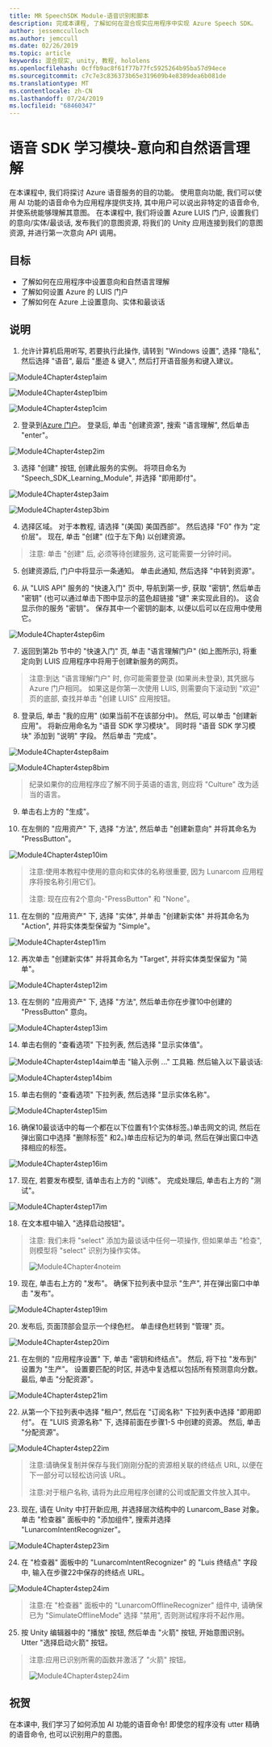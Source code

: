```yaml
---
title: MR SpeechSDK Module-语音识别和脚本
description: 完成本课程, 了解如何在混合现实应用程序中实现 Azure Speech SDK。
author: jessemcculloch
ms.author: jemccull
ms.date: 02/26/2019
ms.topic: article
keywords: 混合现实, unity, 教程, hololens
ms.openlocfilehash: 0cffb9ac8f61f77b77fc5925264b95ba57d94ece
ms.sourcegitcommit: c7c7e3c836373b65e319609b4e8389dea6b081de
ms.translationtype: MT
ms.contentlocale: zh-CN
ms.lasthandoff: 07/24/2019
ms.locfileid: "68460347"
---
```

# <a name="speech-sdk-learning-module---intent-and-natural-language-understanding"></a>语音 SDK 学习模块-意向和自然语言理解

在本课程中, 我们将探讨 Azure 语音服务的目的功能。 使用意向功能, 我们可以使用 AI 功能的语音命令为应用程序提供支持, 其中用户可以说出非特定的语音命令, 并使系统能够理解其意图。 在本课程中, 我们将设置 Azure LUIS 门户, 设置我们的意向/实体/最谈话, 发布我们的意图资源, 将我们的 Unity 应用连接到我们的意图资源, 并进行第一次意向 API 调用。

## <a name="objectives"></a>目标

- 了解如何在应用程序中设置意向和自然语言理解
- 了解如何设置 Azure 的 LUIS 门户
- 了解如何在 Azure 上设置意向、实体和最谈话

## <a name="instructions"></a>说明
1. 允许计算机启用听写, 若要执行此操作, 请转到 "Windows 设置", 选择 "隐私", 然后选择 "语音", 最后 "墨迹 & 键入", 然后打开语音服务和键入建议。

![Module4Chapter4step1aim](images/module4chapter4step1aim.PNG)

![Module4Chapter4step1bim](images/module4chapter4step1bim.PNG)

![Module4Chapter4step1cim](images/module4chapter4step1cim.PNG)


2. 登录到[Azure 门户](https://portal.azure.com/)。 登录后, 单击 "创建资源", 搜索 "语言理解", 然后单击 "enter"。

![Module4Chapter4step2im](images/module4chapter4step2im.PNG)

3. 选择 "创建" 按钮, 创建此服务的实例。 将项目命名为 "Speech_SDK_Learning_Module", 并选择 "即用即付"。

![Module4Chapter4step3aim](images/module4chapter4step3aim.png)

![Module4Chapter4step3bim](images/module4chapter4step3bim.PNG)

4. 选择区域。  对于本教程, 请选择 "(美国) 美国西部"。 然后选择 "F0" 作为 "定价层"。 现在, 单击 "创建" (位于左下角) 以创建资源。

>  注意: 单击 "创建" 后, 必须等待创建服务, 这可能需要一分钟时间。

5. 创建资源后, 门户中将显示一条通知。 单击此通知, 然后选择 "中转到资源"。

6. 从 "LUIS API" 服务的 "快速入门" 页中, 导航到第一步, 获取 "密钥", 然后单击 "密钥" (也可以通过单击下图中显示的蓝色超链接 "键" 来实现此目的)。 这会显示你的服务 "密钥"。 保存其中一个密钥的副本, 以便以后可以在应用中使用它。

![Module4Chapter4step6im](images/module4chapter4step6im.PNG)

7. 返回到第2b 节中的 "快速入门" 页, 单击 "语言理解门户" (如上图所示), 将重定向到 LUIS 应用程序中将用于创建新服务的网页。

> 注意:到达 "语言理解门户" 时, 你可能需要登录 (如果尚未登录), 其凭据与 Azure 门户相同。 如果这是你第一次使用 LUIS, 则需要向下滚动到 "欢迎" 页的底部, 查找并单击 "创建 LUIS" 应用按钮。

8. 登录后, 单击 "我的应用" (如果当前不在该部分中)。 然后, 可以单击 "创建新应用"。 将新应用命名为 "语音 SDK 学习模块"。 同时将 "语音 SDK 学习模块" 添加到 "说明" 字段。 然后单击 "完成"。

![Module4Chapter4step8aim](images/module4chapter4step8aim.PNG)

![Module4Chapter4step8bim](images/module4chapter4step8bim.PNG)

> 纪录如果你的应用程序应了解不同于英语的语言, 则应将 "Culture" 改为适当的语言。

9. 单击右上方的 "生成"。

10. 在左侧的 "应用资产" 下, 选择 "方法", 然后单击 "创建新意向" 并将其命名为 "PressButton"。 

![Module4Chapter4step10im](images/module4chapter4step10im.PNG)

> 注意:使用本教程中使用的意向和实体的名称很重要, 因为 Lunarcom 应用程序将按名称引用它们。 
>
> 注意: 现在应有2个意向-"PressButton" 和 "None"。

11. 在左侧的 "应用资产" 下, 选择 "实体", 并单击 "创建新实体" 并将其命名为 "Action", 并将实体类型保留为 "Simple"。

![Module4Chapter4step11im](images/module4chapter4step11im.PNG)

12. 再次单击 "创建新实体" 并将其命名为 "Target", 并将实体类型保留为 "简单"。

![Module4Chapter4step12im](images/module4chapter4step12im.PNG)

13. 在左侧的 "应用资产" 下, 选择 "方法", 然后单击你在步骤10中创建的 "PressButton" 意向。

![Module4Chapter4step13im](images/module4chapter4step13im.PNG)

14. 单击右侧的 "查看选项" 下拉列表, 然后选择 "显示实体值"。 

![Module4Chapter4step14aim](images/module4chapter4step14aim.PNG)单击 "输入示例 ..." 工具箱. 然后输入以下最谈话: 

![Module4Chapter4step14bim](images/module4chapter4step14bim.PNG)

15. 单击右侧的 "查看选项" 下拉列表, 然后选择 "显示实体名称"。

![Module4Chapter4step15im](images/module4chapter4step15im.PNG)

16. 确保10最谈话中的每一个都在以下位置有1个实体标签。)单击网文的词, 然后在弹出窗口中选择 "删除标签" 和2。)单击应标记为的单词, 然后在弹出窗口中选择相应的标签。

![Module4Chapter4step16im](images/module4chapter4step16im.PNG)

17. 现在, 若要发布模型, 请单击右上方的 "训练"。 完成处理后, 单击右上方的 "测试"。

![Module4Chapter4step17im](images/module4chapter4step17im.PNG)

18. 在文本框中输入 "选择启动按钮"。

> 注意: 我们未将 "select" 添加为最谈话中任何一项操作, 但如果单击 "检查", 则模型将 "select" 识别为操作实体。
>
> ![Module4Chapter4noteim](images/module4chapter4noteim.PNG)

19. 现在, 单击右上方的 "发布"。 确保下拉列表中显示 "生产", 并在弹出窗口中单击 "发布"。 

![Module4Chapter4step19im](images/module4chapter4step19im.PNG)

20. 发布后, 页面顶部会显示一个绿色栏。  单击绿色栏转到 "管理" 页。 

![Module4Chapter4step20im](images/module4chapter4step20im.PNG)

21. 在左侧的 "应用程序设置" 下, 单击 "密钥和终结点"。 然后, 将下拉 "发布到" 设置为 "生产"。 设置要匹配的时区, 并选中复选框以包括所有预测意向分数。 最后, 单击 "分配资源"。

![Module4Chapter4step21im](images/module4chapter4step21im.PNG)

22. 从第一个下拉列表中选择 "租户", 然后在 "订阅名称" 下拉列表中选择 "即用即付"。 在 "LUIS 资源名称" 下, 选择前面在步骤1-5 中创建的资源。 然后, 单击 "分配资源"。 

![Module4Chapter4step22im](images/module4chapter4step22im.PNG)

> 注意:请确保复制并保存与我们刚刚分配的资源相关联的终结点 URL, 以便在下一部分可以轻松访问该 URL。
>
> 注意:对于租户名称, 请将为此应用程序创建的公司或配置文件放入其中。

23. 现在, 请在 Unity 中打开新应用, 并选择层次结构中的 Lunarcom_Base 对象。 单击 "检查器" 面板中的 "添加组件", 搜索并选择 "LunarcomIntentRecognizer"。

![Module4Chapter4step23im](images/module4chapter4step23im.PNG)

24. 在 "检查器" 面板中的 "LunarcomIntentRecognizer" 的 "Luis 终结点" 字段中, 输入在步骤22中保存的终结点 URL。 

![Module4Chapter4step24im](images/module4chapter4step24im.PNG)

>  注意:在 "检查器" 面板中的 "LunarcomOfflineRecognizer" 组件中, 请确保已为 "SimulateOfflineMode" 选择 "禁用", 否则测试程序将不起作用。 

25. 按 Unity 编辑器中的 "播放" 按钮, 然后单击 "火箭" 按钮, 开始意图识别。 Utter "选择启动火箭" 按钮。

>  注意:应用已识别所需的函数并激活了 "火箭" 按钮。
>
> ![Module4Chapter4step24im](images/module4chapter4note2im.PNG)

## <a name="congratulations"></a>祝贺

在本课中, 我们学习了如何添加 AI 功能的语音命令! 即使您的程序没有 utter 精确的语音命令, 也可以识别用户的意图。

